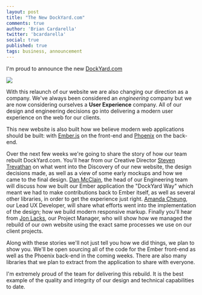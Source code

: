 ```yaml
---
layout: post
title: "The New DockYard.com"
comments: true
author: 'Brian Cardarella'
twitter: 'bcardarella'
social: true
published: true
tags: business, announcement
---
```


I'm proud to announce the new [DockYard.com](http://dockyard.com)

![](http://i.imgur.com/D3KeY1b.jpg)

With this relaunch of our website we are also changing our direction as
a company. We've always been considered an *engineering* company but we
are now considering ourselves a **User Experience** company. All of
our design and engineering decisions go into delivering a modern user
experience on the web for our clients.

This new website is also built how we believe modern web applications
should be built: with [Ember.js](http://emberjs.com) on the front-end
and [Phoenix](http://phoenixframework.org) on the back-end. 

Over the next few weeks we're going to share the story of how our team rebuilt
DockYard.com. You'll hear from our Creative Director [Steven Trevathan](http://twitter.com/strevat) on
what went into the Discovery of our new website, the design decisions
made, as well as a view of some early mockups and how we came to the
final design. [Dan McClain](http://twitter.com/_danmcclain), the head of our Engineering team will discuss
how we built our Ember application the "DockYard Way" which meant we
had to make contributions back to Ember itself, as well as
several other libraries, in order to get the experience just right.
[Amanda Cheung](http://twitter.com/acacheung), our Lead UX Developer, will share what efforts went into the implementation of
the design; how we build modern responsive markup. Finally you'll hear
from [Jon Lacks](http://twitter.com/jon_lacks), our Project Manager, who will show how we managed the rebuild
of our own website using the exact same processes we use on our client
projects.

Along with these stories we'll not just tell you how we did things, we
plan to show you. We'll be open sourcing all of the code for the Ember
front-end as well as the Phoenix back-end in the coming weeks. There are
also many libraries that we plan to extract from the application to
share with everyone.

I'm extremely proud of the team for delivering this rebuild. It is the
best example of the quality and integrity of our design and technical
capabilities to date.
